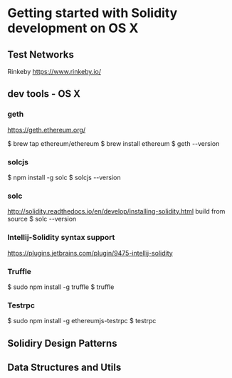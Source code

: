 # Getting started with Solidity development on OS X

## Test Networks

Rinkeby
https://www.rinkeby.io/

## dev tools - OS X

### geth
https://geth.ethereum.org/

$ brew tap ethereum/ethereum
$ brew install ethereum
$ geth --version

### solcjs
$ npm install -g solc
$ solcjs --version

### solc 
http://solidity.readthedocs.io/en/develop/installing-solidity.html
build from source
$ solc --version

### Intellij-Solidity syntax support 
https://plugins.jetbrains.com/plugin/9475-intellij-solidity

### Truffle 
$ sudo npm install -g truffle
$ truffle

### Testrpc
$ sudo npm install -g ethereumjs-testrpc
$ testrpc


## Solidiry Design Patterns


## Data Structures and Utils
